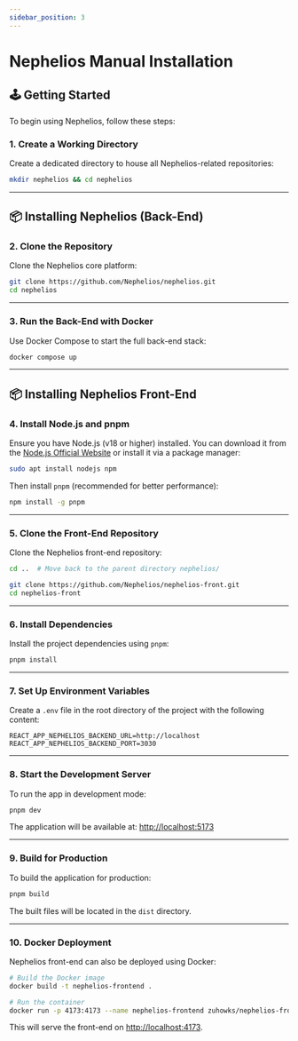 ```yaml
---
sidebar_position: 3
---
```


# Nephelios Manual Installation

## 🕹️ Getting Started

To begin using Nephelios, follow these steps:

### 1. Create a Working Directory

Create a dedicated directory to house all Nephelios-related repositories:

```bash
mkdir nephelios && cd nephelios
```

---

## 📦 Installing Nephelios (Back-End)

### 2. Clone the Repository

Clone the Nephelios core platform:

```bash
git clone https://github.com/Nephelios/nephelios.git
cd nephelios
```

---

### 3. Run the Back-End with Docker

Use Docker Compose to start the full back-end stack:

```bash
docker compose up
```

---

## 📦 Installing Nephelios Front-End

### 4. Install Node.js and pnpm

Ensure you have Node.js (v18 or higher) installed. You can download it from the [Node.js Official Website](https://nodejs.org/) or install it via a package manager:

```bash
sudo apt install nodejs npm
```

Then install `pnpm` (recommended for better performance):

```bash
npm install -g pnpm
```

---

### 5. Clone the Front-End Repository

Clone the Nephelios front-end repository:

```bash
cd ..  # Move back to the parent directory nephelios/

git clone https://github.com/Nephelios/nephelios-front.git
cd nephelios-front
```

---

### 6. Install Dependencies

Install the project dependencies using `pnpm`:

```bash
pnpm install
```

---

### 7. Set Up Environment Variables

Create a `.env` file in the root directory of the project with the following content:

```env
REACT_APP_NEPHELIOS_BACKEND_URL=http://localhost
REACT_APP_NEPHELIOS_BACKEND_PORT=3030
```

---

### 8. Start the Development Server

To run the app in development mode:

```bash
pnpm dev
```

The application will be available at: [http://localhost:5173](http://localhost:5173)

---

### 9. Build for Production

To build the application for production:

```bash
pnpm build
```

The built files will be located in the `dist` directory.

---

### 10. Docker Deployment

Nephelios front-end can also be deployed using Docker:

```bash
# Build the Docker image
docker build -t nephelios-frontend .

# Run the container
docker run -p 4173:4173 --name nephelios-frontend zuhowks/nephelios-frontend:latest
```

This will serve the front-end on [http://localhost:4173](http://localhost:4173).
